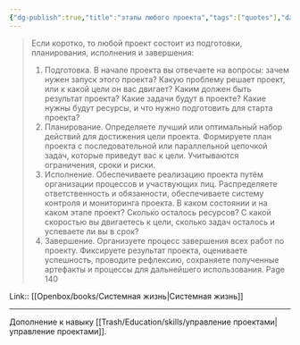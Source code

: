 ```yaml
---
{"dg-publish":true,"title":"этапы любого проекта","tags":["quotes"],"date":"2023-09-11T11:35:22+03:00","modified_at":"2023-09-16T17:22:25+03:00","dg-path":"/quotes/202305020821.md","permalink":"/quotes/202305020821/","dgPassFrontmatter":true}
---
```



> Если коротко, то любой проект состоит из подготовки, планирования, исполнения и завершения:
> 1. Подготовка. В начале проекта вы отвечаете на вопросы: зачем нужен запуск этого проекта? Какую проблему решает проект, или к какой цели он вас двигает? Каким должен быть результат проекта? Какие задачи будут в проекте? Какие нужны будут ресурсы, и что нужно подготовить для старта проекта? 
> 2. Планирование. Определяете лучший или оптимальный набор действий для достижения цели проекта. Формируете план проекта с последовательной или параллельной цепочкой задач, которые приведут вас к цели. Учитываются ограничения, сроки и риски. 
> 3. Исполнение. Обеспечиваете реализацию проекта путём организации процессов и участвующих лиц. Распределяете ответственность и обязанности, обеспечиваете систему контроля и мониторинга проекта. В каком состоянии и на каком этапе проект? Сколько осталось ресурсов? С какой скоростью вы двигаетесь к цели, сколько задач осталось и успеваете ли вы в срок? 
> 4. Завершение. Организуете процесс завершения всех работ по проекту. Фиксируете результат проекта, оцениваете успешность, проводите рефлексию, сохраняете полученные артефакты и процессы для дальнейшего использования.
Page 140

Link:: [[Openbox/books/Системная жизнь\|Системная жизнь]]

---

Дополнение к навыку [[Trash/Education/skills/управление проектами\|управление проектами]].
